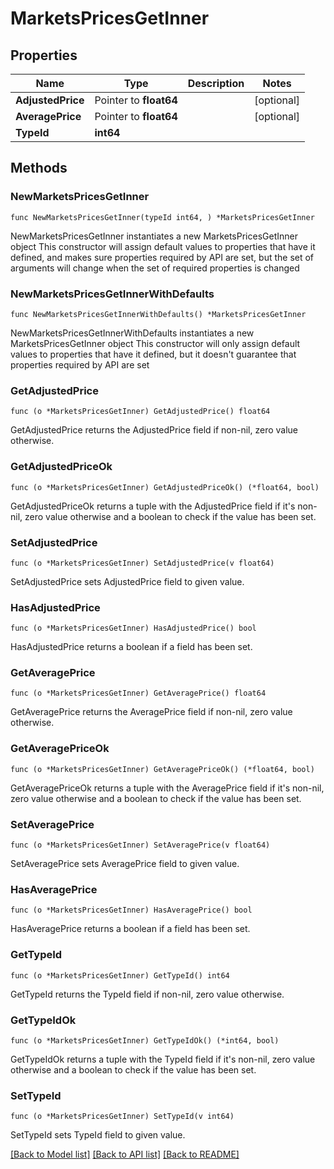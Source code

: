 # MarketsPricesGetInner

## Properties

Name | Type | Description | Notes
------------ | ------------- | ------------- | -------------
**AdjustedPrice** | Pointer to **float64** |  | [optional] 
**AveragePrice** | Pointer to **float64** |  | [optional] 
**TypeId** | **int64** |  | 

## Methods

### NewMarketsPricesGetInner

`func NewMarketsPricesGetInner(typeId int64, ) *MarketsPricesGetInner`

NewMarketsPricesGetInner instantiates a new MarketsPricesGetInner object
This constructor will assign default values to properties that have it defined,
and makes sure properties required by API are set, but the set of arguments
will change when the set of required properties is changed

### NewMarketsPricesGetInnerWithDefaults

`func NewMarketsPricesGetInnerWithDefaults() *MarketsPricesGetInner`

NewMarketsPricesGetInnerWithDefaults instantiates a new MarketsPricesGetInner object
This constructor will only assign default values to properties that have it defined,
but it doesn't guarantee that properties required by API are set

### GetAdjustedPrice

`func (o *MarketsPricesGetInner) GetAdjustedPrice() float64`

GetAdjustedPrice returns the AdjustedPrice field if non-nil, zero value otherwise.

### GetAdjustedPriceOk

`func (o *MarketsPricesGetInner) GetAdjustedPriceOk() (*float64, bool)`

GetAdjustedPriceOk returns a tuple with the AdjustedPrice field if it's non-nil, zero value otherwise
and a boolean to check if the value has been set.

### SetAdjustedPrice

`func (o *MarketsPricesGetInner) SetAdjustedPrice(v float64)`

SetAdjustedPrice sets AdjustedPrice field to given value.

### HasAdjustedPrice

`func (o *MarketsPricesGetInner) HasAdjustedPrice() bool`

HasAdjustedPrice returns a boolean if a field has been set.

### GetAveragePrice

`func (o *MarketsPricesGetInner) GetAveragePrice() float64`

GetAveragePrice returns the AveragePrice field if non-nil, zero value otherwise.

### GetAveragePriceOk

`func (o *MarketsPricesGetInner) GetAveragePriceOk() (*float64, bool)`

GetAveragePriceOk returns a tuple with the AveragePrice field if it's non-nil, zero value otherwise
and a boolean to check if the value has been set.

### SetAveragePrice

`func (o *MarketsPricesGetInner) SetAveragePrice(v float64)`

SetAveragePrice sets AveragePrice field to given value.

### HasAveragePrice

`func (o *MarketsPricesGetInner) HasAveragePrice() bool`

HasAveragePrice returns a boolean if a field has been set.

### GetTypeId

`func (o *MarketsPricesGetInner) GetTypeId() int64`

GetTypeId returns the TypeId field if non-nil, zero value otherwise.

### GetTypeIdOk

`func (o *MarketsPricesGetInner) GetTypeIdOk() (*int64, bool)`

GetTypeIdOk returns a tuple with the TypeId field if it's non-nil, zero value otherwise
and a boolean to check if the value has been set.

### SetTypeId

`func (o *MarketsPricesGetInner) SetTypeId(v int64)`

SetTypeId sets TypeId field to given value.



[[Back to Model list]](../README.md#documentation-for-models) [[Back to API list]](../README.md#documentation-for-api-endpoints) [[Back to README]](../README.md)


